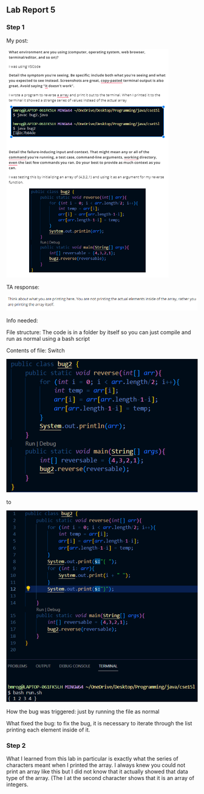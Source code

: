 <h2>Lab Report 5</h2>

<h3>Step 1</h3>

My post:

![Image](debug2.png)

TA response:

![Image](fix1.png)

Info needed:

File structure: The code is in a folder by itself so you can just compile and run as normal using a bash script

Contents of file: Switch 

![Image](flawed.png) 

to 

![Image](fixed.png)

How the bug was triggered: just by running the file as normal

What fixed the bug: to fix the bug, it is necessary to iterate through the list printing each element inside of it.

<h3>Step 2</h3>

What I learned from this lab in particular is exactly what the series of characters meant when I printed the array. I always knew you could not print an array like this but I did not know that it actually showed that data type of the array. (The I at the second character shows that it is an array of integers.
